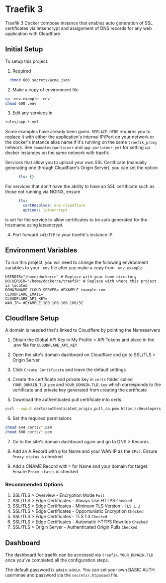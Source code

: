 
# Traefik 3

Traefik 3 Docker compose instance that enables auto generation of SSL certificates via letsencrypt and assignment of DNS records for any web application with Cloudflare. 

## Initial Setup

To setup this project.

1. Required
```bash
  chmod 600 secrets/acme.json
```

2. Make a copy of environment file
```bash
cp .env.example .env
chmod 600 .env
```

3. Edit any services in
```bash
rules/app-*.yml
```

Some examples have already been given. `REPLACE_HERE` requires you to replace it with either the application's internal IP/Port on your network or the docker's instance alias name if it's running on the same `traefik_proxy` network. See `examples/portainer` and `app-portainer-yml` for setting up docker instances on the same network with traefik

Services that allow you to upload your own SSL Certificate (manually generating one through Cloudflare's Origin Server), you can set the option
```yml
      tls: {}
```
For services that don't have the ability to have an SSL certificate such as those not running via NGINX, ensure

```yaml
      tls:
        certResolver: dns-cloudflare
        options: letsencrypt
```
is set for the service to allow certificates to be auto generated for the hostname using letsencrypt.

4. Port forward `443/TCP` to your traefik's instance IP

## Environment Variables

To run this project, you will need to change the following environment variables to your `.env` file after you make a copy from `.env.example`
```
USERDIR="/home/dockerce" # Replace with your home directory
DOCKERDIR="/home/dockerce/traefik" # Replace with where this project is located
DOMAINNAME_CLOUD_SERVER= #EXAMPLE example.com
CLOUDFLARE_EMAIL= 
CLOUDFLARE_API_KEY= 
WAN_IP= #EXAMPLE 100.100.100.100/32
```

## Cloudflare Setup
A domain is needed that's linked to Cloudflare by pointing the Nameservers

1. Obtain the Global API Key in My Profile > API Tokens and place in the .env file for `CLOUDFLARE_API_KEY`

2. Open the site's domain dashboard on Cloudflare and go to SSL/TLS > Origin Server

3. Click `Create Certificate` and leave the default settings

4. Create the certificate and private key in `certs` folder called `YOUR_DOMAIN.TLD.pem` and `YOUR_DOMAIN.TLD.key` which corresponds to the certificate and private key generated from creating the certificate

5. Download the authenticated pull certificate into certs.
```bash
curl --ouput certs/authenticated_origin_pull_ca.pem https://developers.cloudflare.com/ssl/static/authenticated_origin_pull_ca.pem
```

6. Set the required permissions
```bash
chmod 644 certs/*.pem
chmod 600 certs/*.pem
```

7. Go to the site's domain dashboard again and go to DNS > Records

8. Add an A Record with `@` for Name and your WAN IP as the `IPv4`. Ensure `Proxy status` is checked

9. Add a CNAME Record with `*` for Name and your domain for target. Ensure `Proxy status` is checked

### Recommended Options

1. SSL/TLS > Overview - Encryption Mode `Full`
2. SSL/TLS > Edge Certificates - Always Use HTTPS `Checked`
3. SSL/TLS > Edge Certificates - Minimum TLS Version - `TLS 1.2`
4. SSL/TLS > Edge Certificates - Opportunistic Encryption `Checked`
5. SSL/TLS > Edge Certificates - TLS 1.3 `Checked`
6. SSL/TLS > Edge Certificates - Automatic HTTPS Rewrites `Checked`
7. SSL/TLS > Origin Server - Authenticated Origin Pulls `Checked`

## Dashboard

The dashboard for traefik can be accessed via `traefik.YOUR_DOMAIN.TLD` once you've completed all the configuration steps.

The default password is `admin:admin`. You can set your own BASIC AUTH usernmae and password via the `secrets/.htpasswd` file.
